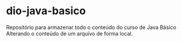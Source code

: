 # dio-java-basico

Repositório para armazenar todo o conteúdo do curso de Java Básico
Alterando o conteúdo de um arquivo de forma local.
